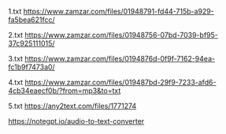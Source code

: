 
1.txt
https://www.zamzar.com/files/01948791-fd44-715b-a929-fa5bea621fcc/

2.txt
https://www.zamzar.com/files/01948756-07bd-7039-bf95-37c925111015/

3.txt
https://www.zamzar.com/files/0194876d-0f9f-7162-94ea-fc1b9f7473a0/

4.txt
https://www.zamzar.com/files/019487bd-29f9-7233-afd6-4cb34eaecf0b/?from=mp3&to=txt

5.txt
https://any2text.com/files/1771274

https://notegpt.io/audio-to-text-converter
